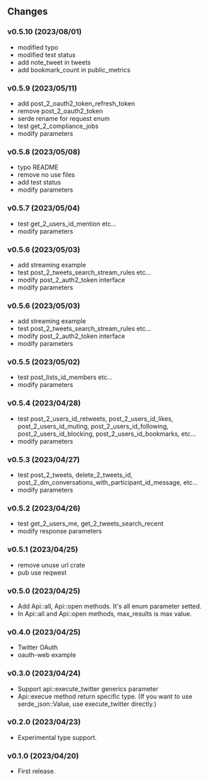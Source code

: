 ## Changes

### v0.5.10 (2023/08/01)
* modified typo
* modified test status
* add note_tweet in tweets
* add bookmark_count in public_metrics

### v0.5.9 (2023/05/11)
* add post_2_oauth2_token_refresh_token
* remove post_2_oauth2_token
* serde rename for request enum
* test get_2_compliance_jobs
* modify parameters

### v0.5.8 (2023/05/08)
* typo README
* remove no use files
* add test status
* modify parameters

### v0.5.7 (2023/05/04)
* test get_2_users_id_mention etc...
* modify parameters

### v0.5.6 (2023/05/03)
* add streaming example
* test post_2_tweets_search_stream_rules etc...
* modify post_2_auth2_token interface
* modify parameters

### v0.5.6 (2023/05/03)
* add streaming example
* test post_2_tweets_search_stream_rules etc...
* modify post_2_auth2_token interface
* modify parameters

### v0.5.5 (2023/05/02)
* test post_lists_id_members etc...
* modify parameters

### v0.5.4 (2023/04/28)
* test post_2_users_id_retweets, post_2_users_id_likes, post_2_users_id_muting, post_2_users_id_following, post_2_users_id_blocking, post_2_users_id_bookmarks, etc...
* modify parameters

### v0.5.3 (2023/04/27)
* test post_2_tweets, delete_2_tweets_id, post_2_dm_conversations_with_participant_id_message, etc...
* modify parameters

### v0.5.2 (2023/04/26)
* test get_2_users_me, get_2_tweets_search_recent
* modify response parameters

### v0.5.1 (2023/04/25)
* remove unuse url crate
* pub use reqwest

### v0.5.0 (2023/04/25)
* Add Api::all, Api::open methods. It's all enum parameter setted.
* In Api::all and Api::open methods, max_results is max value.

### v0.4.0 (2023/04/25)
* Twitter OAuth
* oauth-web example

### v0.3.0 (2023/04/24)
* Support api::execute_twitter generics parameter
* Api::execue method return specific type. (If you want to use serde_json::Value, use execute_twitter directly.)

### v0.2.0 (2023/04/23)
* Experimental type support.

### v0.1.0 (2023/04/20)
* First release.